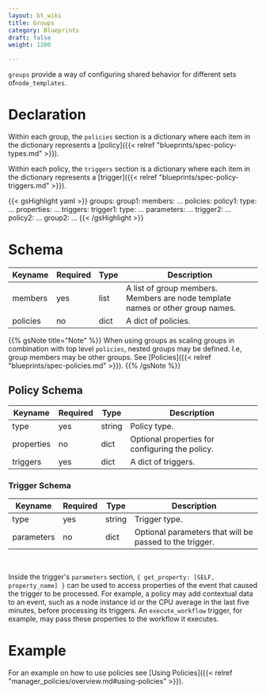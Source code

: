 ```yaml
---
layout: bt_wiki
title: Groups
category: Blueprints
draft: false
weight: 1200

---
```


`groups` provide a way of configuring shared behavior for different sets of`node_templates`.

# Declaration

Within each group, the `policies` section is a dictionary where each item in the dictionary represents a [policy]({{< relref "blueprints/spec-policy-types.md" >}}).

Within each policy, the `triggers` section is a dictionary where each item in the dictionary represents a [trigger]({{< relref "blueprints/spec-policy-triggers.md" >}}).

{{< gsHighlight  yaml >}}
groups:
  group1:
    members: ...
    policies:
      policy1:
        type: ...
        properties:
          ...
        triggers:
          trigger1:
            type: ...
            parameters: ...
          trigger2:
            ...
      policy2:
        ...
  group2:
    ...
{{< /gsHighlight >}}


# Schema

Keyname     | Required | Type        | Description
----------- | -------- | ----        | -----------
members     | yes      | list        | A list of group members. Members are node template names or other group names.
policies    | no       | dict        | A dict of policies.

{{% gsNote title="Note" %}}
When using groups as scaling groups in combination with top level `policies`, nested groups may be defined. I.e, group members may be other groups.
See [Policies]({{< relref "blueprints/spec-policies.md" >}}).
{{% /gsNote %}}

## Policy Schema

Keyname     | Required | Type        | Description
----------- | -------- | ----        | -----------
type        | yes      | string      | Policy type.
properties  | no       | dict        | Optional properties for configuring the policy.
triggers    | yes      | dict        | A dict of triggers.

### Trigger Schema

Keyname     | Required | Type        | Description
----------- | -------- | ----        | -----------
type        | yes      | string      | Trigger type.
parameters  | no       | dict        | Optional parameters that will be passed to the trigger.

<br>

Inside the trigger's `parameters` section, `{ get_property: [SELF, property_name] }` can be used to access properties of the event that caused the trigger to be processed. For example, a policy may add contextual data to an event, such as a node instance id or the CPU average in the last five minutes, before processing its triggers. An `execute_workflow` trigger, for example, may pass these properties to the workflow it executes.

# Example

For an example on how to use policies see [Using Policies]({{< relref "manager_policies/overview.md#using-policies" >}}).
